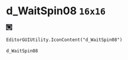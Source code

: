 # d_WaitSpin08 `16x16`
<img src="/img/d_WaitSpin08.png" width=16 height=16>

``` CSharp
EditorGUIUtility.IconContent("d_WaitSpin08")
```
```
d_WaitSpin08
```

